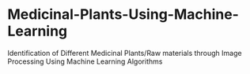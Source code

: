 # Medicinal-Plants-Using-Machine-Learning
Identification of Different Medicinal Plants/Raw materials through Image Processing Using Machine Learning Algorithms
